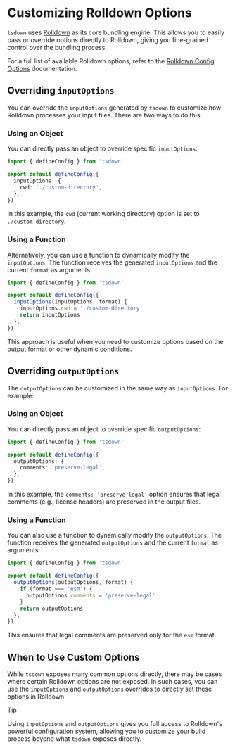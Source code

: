 # Customizing Rolldown Options

`tsdown` uses [Rolldown](https://rolldown.rs) as its core bundling engine. This allows you to easily pass or override options directly to Rolldown, giving you fine-grained control over the bundling process.

For a full list of available Rolldown options, refer to the [Rolldown Config Options](https://rolldown.rs/reference/config-options) documentation.

## Overriding `inputOptions`

You can override the `inputOptions` generated by `tsdown` to customize how Rolldown processes your input files. There are two ways to do this:

### Using an Object

You can directly pass an object to override specific `inputOptions`:

```ts [tsdown.config.ts]
import { defineConfig } from 'tsdown'

export default defineConfig({
  inputOptions: {
    cwd: './custom-directory',
  },
})
```

In this example, the `cwd` (current working directory) option is set to `./custom-directory`.

### Using a Function

Alternatively, you can use a function to dynamically modify the `inputOptions`. The function receives the generated `inputOptions` and the current `format` as arguments:

```ts [tsdown.config.ts]
import { defineConfig } from 'tsdown'

export default defineConfig({
  inputOptions(inputOptions, format) {
    inputOptions.cwd = './custom-directory'
    return inputOptions
  },
})
```

This approach is useful when you need to customize options based on the output format or other dynamic conditions.

## Overriding `outputOptions`

The `outputOptions` can be customized in the same way as `inputOptions`. For example:

### Using an Object

You can directly pass an object to override specific `outputOptions`:

```ts [tsdown.config.ts]
import { defineConfig } from 'tsdown'

export default defineConfig({
  outputOptions: {
    comments: 'preserve-legal',
  },
})
```

In this example, the `comments: 'preserve-legal'` option ensures that legal comments (e.g., license headers) are preserved in the output files.

### Using a Function

You can also use a function to dynamically modify the `outputOptions`. The function receives the generated `outputOptions` and the current `format` as arguments:

```ts [tsdown.config.ts]
import { defineConfig } from 'tsdown'

export default defineConfig({
  outputOptions(outputOptions, format) {
    if (format === 'esm') {
      outputOptions.comments = 'preserve-legal'
    }
    return outputOptions
  },
})
```

This ensures that legal comments are preserved only for the `esm` format.

## When to Use Custom Options

While `tsdown` exposes many common options directly, there may be cases where certain Rolldown options are not exposed. In such cases, you can use the `inputOptions` and `outputOptions` overrides to directly set these options in Rolldown.

> [!TIP]
> Using `inputOptions` and `outputOptions` gives you full access to Rolldown's powerful configuration system, allowing you to customize your build process beyond what `tsdown` exposes directly.
